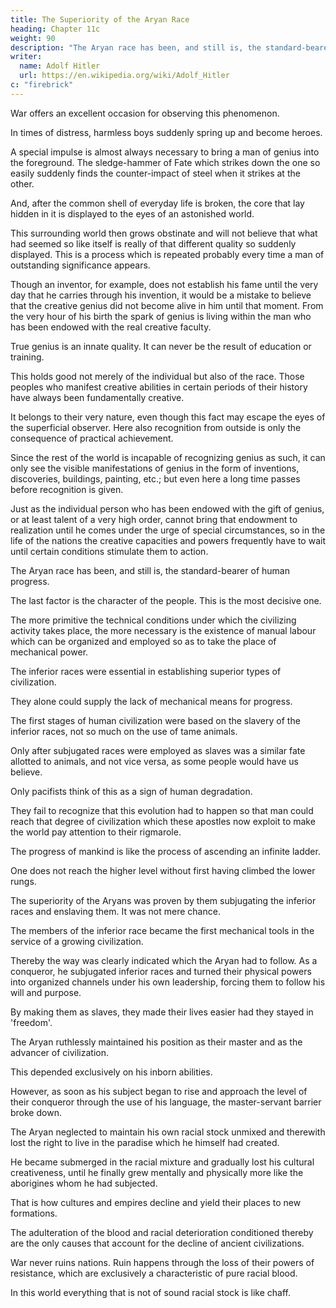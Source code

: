 ```yaml
---
title: The Superiority of the Aryan Race
heading: Chapter 11c
weight: 90
description: "The Aryan race has been, and still is, the standard-bearer of human progress."
writer:
  name: Adolf Hitler
  url: https://en.wikipedia.org/wiki/Adolf_Hitler
c: "firebrick"
---
```




War offers an excellent occasion for observing this phenomenon.

In times of distress, harmless boys suddenly spring up and become heroes.

<!-- , full of determination,
undaunted in the presence of Death and manifesting wonderful powers of calm
reflection under such circumstances.  -->

<!-- If such an hour of trial did not come nobody would have thought that the soul of a hero lurked in the body of that beardless youth. -->

A special impulse is almost always necessary to bring a man of genius into the foreground. The sledge-hammer of Fate which strikes down the one so easily suddenly finds the counter-impact of steel when it strikes at the other. 

And, after the common shell of everyday life is broken, the core that lay hidden in it is displayed to the eyes of an astonished world. 

This surrounding world then grows obstinate and will not believe that what had seemed so like itself is really of that different quality so suddenly displayed. This is a process which is repeated probably every time a man of outstanding significance appears.

Though an inventor, for example, does not establish his fame until the very day that he carries through his invention, it would be a mistake to believe that the creative genius did not become alive in him until that moment. From the very hour of his birth the spark of genius is living within the man who has been endowed with the real creative faculty. 

True genius is an innate quality. It can never be the result of education or training.

This holds good not merely of the individual but also of the race. Those peoples who manifest creative abilities in certain periods of their history have always been fundamentally creative. 

It belongs to their very nature, even though this fact may escape the eyes of the superficial observer. Here also recognition from outside is only the consequence of practical achievement. 

Since the rest of the world is incapable of recognizing genius as such, it can only see the visible manifestations of
genius in the form of inventions, discoveries, buildings, painting, etc.; but even here a
long time passes before recognition is given. 

Just as the individual person who has been endowed with the gift of genius, or at least talent of a very high order, cannot bring that endowment to realization until he comes under the urge of special circumstances, so in the life of the nations the creative capacities and powers frequently have to wait until certain conditions stimulate them to action.

The Aryan race has been, and still is, the standard-bearer of human progress.

<!-- . As soon as Fate brings them face to face with special circumstances their powers begin to develop progressively and to be manifested in tangible form. 

The characteristic cultures which they create under such circumstances are almost always conditioned by the soil, the
climate and the people they subjugate.  -->

The last factor is the character of the people. This is the most decisive one. 

The more primitive the technical conditions under which the civilizing activity takes place, the more necessary is the existence of manual labour which can be organized and employed so as to take the place of mechanical power. 

<!-- Had it not been possible for them to employ members of the inferior race which they conquered, the Aryans would never have been in a position to take the first steps on the road which led them to a later type of culture; just as, without the help of certain suitable animals which they were able to tame, they would never have come to the invention of mechanical power which has subsequently enabled them to do without these beasts. The phrase, 'The Moor has accomplished his function, so let him now depart', has, unfortunately, a profound application. 

For thousands of years the horse has been the faithful servant of man. But now motor power has dispensed with the use of the horse. -->

<!-- In a few years to come the use of the horse will cease entirely; and yet without its collaboration man could scarcely have come to the stage of development which he has now created. -->

The inferior races were essential in establishing superior types of civilization.

They alone could supply the lack of mechanical means for progress. 

The first stages of human civilization were based on the slavery of the inferior races, not so much on the use of tame animals.

 <!-- as on the employment of human beings who were members of an inferior race. -->

Only after subjugated races were employed as slaves was a similar fate allotted to animals, and not vice versa, as some people would have us believe. 

<!-- At first it was the conquered enemy who had to draw the plough and only afterwards did the ox and horse take his place.  -->

Only pacifists think of this as a sign of human degradation. 

They fail to recognize that this evolution had to happen so that man could reach that degree of civilization which these apostles now
exploit to make the world pay attention to their rigmarole.

The progress of mankind is like the process of ascending an infinite ladder. 

One does not reach the higher level without first having climbed the lower rungs. 

<!-- The Aryan therefore had to take that road which his sense of reality pointed out to him and not that which the modern pacifist dreams of. 

The path of reality is, however, difficult and hard to tread; yet it is the only one which finally leads to the goal
where the others envisage mankind in their dreams. But the real truth is that those
dreamers help only to lead man away from his goal rather than towards it. -->

<!-- It was not by mere chance that the first forms of civilization arose there where  -->

The superiority of the Aryans was proven by them subjugating the inferior races and enslaving them. It was not mere chance. 

<!-- forci them to obey his command.  -->

The members of the inferior race became the first mechanical tools in the service of a growing civilization.

Thereby the way was clearly indicated which the Aryan had to follow. As a conqueror, he subjugated inferior races and turned their physical powers into organized channels under his own leadership, forcing them to follow his will and purpose. 

By making them as slaves, they made their lives easier had they stayed in 'freedom'.

 <!-- imposing on them a useful, though hard, manner of employing their powers he not only spared the lives of those whom he had conquered but probably   -->

The Aryan ruthlessly maintained his position as their master and as the advancer of civilization. 

This depended exclusively on his inborn abilities. 

However, as soon as his subject began to rise and approach the level of their conqueror through the use of his language, the master-servant barrier broke down. 

The Aryan neglected to maintain his own racial stock unmixed and therewith lost the right to live in the paradise which he himself had created. 

He became submerged in the racial mixture and gradually lost his cultural creativeness, until he finally grew mentally and  physically more like the aborigines whom he had subjected.

<!-- For some time he could continue to live on the capital of that culture which still remained; but a condition
of fossilization soon set in and he sank into oblivion. -->

That is how cultures and empires decline and yield their places to new formations.

The adulteration of the blood and racial deterioration conditioned thereby are the only causes that account for the decline of ancient civilizations.

War never ruins nations. Ruin happens through the loss of their powers of resistance, which are exclusively a characteristic of pure racial blood. 

In this world everything that is not of sound racial stock is like chaff. 

